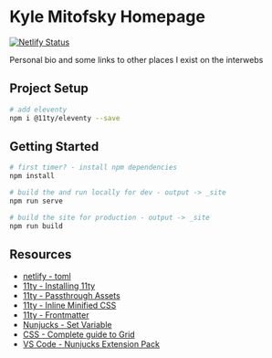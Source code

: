 # Kyle Mitofsky Homepage

[![Netlify Status](https://api.netlify.com/api/v1/badges/f4688e2a-64c3-4acf-b99b-2499b18924a4/deploy-status)](https://app.netlify.com/sites/kylemit/deploys)

Personal bio and some links to other places I exist on the interwebs

## Project Setup

```bash
# add eleventy
npm i @11ty/eleventy --save
```

## Getting Started

```bash
# first timer? - install npm dependencies
npm install

# build the and run locally for dev - output -> _site
npm run serve

# build the site for production - output -> _site
npm run build
```

## Resources

* [netlify - toml](https://www.netlify.com/docs/netlify-toml-reference/)
* [11ty - Installing 11ty](https://www.11ty.io/docs/getting-started/#step-2%3A-install-eleventy)
* [11ty - Passthrough Assets](https://www.11ty.io/docs/copy/#manual-passthrough-copy-(faster))
* [11ty - Inline Minified CSS](https://www.11ty.io/docs/quicktips/inline-css/)
* [11ty - Frontmatter](https://www.11ty.io/docs/data-frontmatter/)
* [Nunjucks - Set Variable](https://mozilla.github.io/nunjucks/templating.html#set)
* [CSS - Complete guide to Grid](https://css-tricks.com/snippets/css/complete-guide-grid/#grid-introduction)
* [VS Code - Nunjucks Extension Pack](https://marketplace.visualstudio.com/items?itemName=douglaszaltron.nunjucks-vscode-extensionpack)
